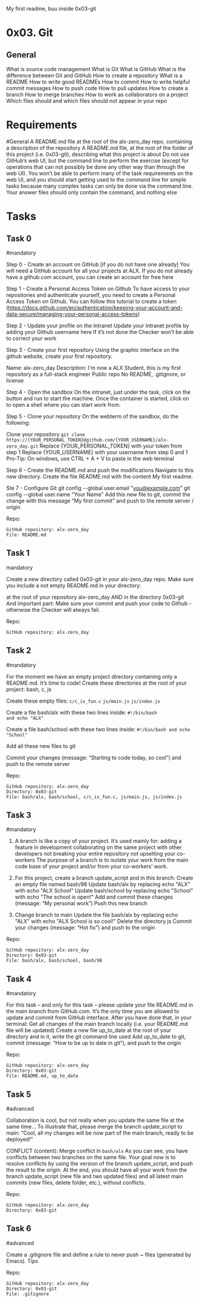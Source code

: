 My first readme, buu inside 0x03-git

# 0x03. Git

## General
What is source code management
What is Git
What is GitHub
What is the difference between Git and GitHub
How to create a repository
What is a README
How to write good READMEs
How to commit
How to write helpful commit messages
How to push code
How to pull updates
How to create a branch
How to merge branches
How to work as collaborators on a project
Which files should and which files should not appear in your repo

# Requirements
#General
A README.md file at the root of the alx-zero_day repo, containing a description of the repository
A README.md file, at the root of the folder of this project (i.e. 0x03-git), describing what this project is about
Do not use GitHub’s web UI, but the command line to perform the exercise (except for operations that can not possibly be done any other way than through the web UI). You won’t be able to perform many of the task requirements on the web UI, and you should start getting used to the command line for simple tasks because many complex tasks can only be done via the command line.
Your answer files should only contain the command, and nothing else

# Tasks
## Task 0
#mandatory

Step 0 - Create an account on GitHub [if you do not have one already]
You will need a GitHub account for all your projects at ALX. If you do not already have a github.com account, you can create an account for free here

Step 1 - Create a Personal Access Token on Github
To have access to your repositories and authenticate yourself, you need to create a Personal Access Token on Github.
You can follow this tutorial to create a token (https://docs.github.com/en/authentication/keeping-your-account-and-data-secure/managing-your-personal-access-tokens)

Step 2 - Update your profile on the Intranet
Update your Intranet profile by adding your Github username here
If it’s not done the Checker won’t be able to correct your work

Step 3 - Create your first repository
Using the graphic interface on the github website, create your first repository.

Name: alx-zero_day
Description: I'm now a ALX Student, this is my first repository as a full-stack engineer
Public repo
No README, .gitignore, or license

Step 4 - Open the sandbox
On the intranet, just under the task, click on the button  and run to start the machine.
Once the container is started, click on  to open a shell where you can start work from.

Step 5 - Clone your repository
On the webterm of the sandbox, do the following:

Clone your repository
<code>git clone https://{YOUR_PERSONAL_TOKEN}@github.com/{YOUR_USERNAME}/alx-zero_day.git</code>
Replace {YOUR_PERSONAL_TOKEN} with your token from step 1
Replace {YOUR_USERNAME} with your username from step 0 and 1
Pro-Tip: On windows, use CTRL + A + V to paste in the web terminal

Step 6 - Create the README.md and push the modifications
Navigate to this new directory.
Create the file README.md with the content My first readme.

Ste 7 - Configure Git
git config --global user.email "you@example.com"
git config --global user.name "Your Name"
Add this new file to git, commit the change with this message “My first commit” and push to the remote server / origin

Repo:

    GitHub repository: alx-zero_day
    File: README.md
    

## Task 1
mandatory

Create a new directory called 0x03-git in your alx-zero_day repo.
Make sure you include a not empty README.md in your directory:

at the root of your repository alx-zero_day
AND in the directory 0x03-git
And important part: Make sure your commit and push your code to Github - otherwise the Checker will always fail.

Repo:

    GitHub repository: alx-zero_day
    

## Task 2
#mandatory

For the moment we have an empty project directory containing only a README.md. It’s time to code!
Create these directories at the root of your project: bash, c, js

Create these empty files:
<code>c/c_is_fun.c</code>
<code>js/main.js</code>
<code>js/index.js</code>

Create a file bash/alx with these two lines inside: <code>#!/bin/bash and echo "ALX"</code>

Create a file bash/school with these two lines inside: <code>#!/bin/bash and echo "School"</code>

Add all these new files to git

Commit your changes (message: “Starting to code today, so cool”) and push to the remote server

Repo:

    GitHub repository: alx-zero_day
    Directory: 0x03-git
    File: bash/alx, bash/school, c/c_is_fun.c, js/main.js, js/index.js
    

## Task 3
#mandatory

1. A branch is like a copy of your project. It’s used mainly for:
adding a feature in development
collaborating on the same project with other developers
not breaking your entire repository
not upsetting your co-workers
The purpose of a branch is to isolate your work from the main code base of your project and/or from your co-workers’ work.

2. For this project, create a branch update_script and in this branch:
Create an empty file named bash/98
Update bash/alx by replacing echo "ALX" with echo "ALX School"
Update bash/school by replacing echo "School" with echo "The school is open!"
Add and commit these changes (message: “My personal work”)
Push this new branch

3. Change branch to main
Update the file bash/alx by replacing echo "ALX" with echo "ALX School is so cool!"
Delete the directory js
Commit your changes (message: “Hot fix”) and push to the origin

Repo:

    GitHub repository: alx-zero_day
    Directory: 0x03-git
    File: bash/alx, bash/school, bash/98
    

## Task 4
#mandatory

For this task – and only for this task – please update your file README.md in the main branch from GitHub.com. It’s the only time you are allowed to update and commit from GitHub interface.
After you have done that, in your terminal:
Get all changes of the main branch locally (i.e. your README.md file will be updated)
Create a new file up_to_date at the root of your directory and in it, write the git command line used
Add up_to_date to git, commit (message: “How to be up to date in git”), and push to the origin

Repo:

    GitHub repository: alx-zero_day
    Directory: 0x03-git
    File: README.md, up_to_date
    

## Task 5
#advanced

Collaboration is cool, but not really when you update the same file at the same time…
To illustrate that, please merge the branch update_script to main: “Cool, all my changes will be now part of the main branch, ready to be deployed!”

CONFLICT (content): Merge conflict in <code>bash/alx</code>
As you can see, you have conflicts between two branches on the same file.
Your goal now is to resolve conflicts by using the version of the branch update_script, and push the result to the origin.
At the end, you should have all your work from the branch update_script (new file and two updated files) and all latest main commits (new files, delete folder, etc.), without conflicts.

Repo:

    GitHub repository: alx-zero_day
    Directory: 0x03-git
    

## Task 6
#advanced

Create a .gitignore file and define a rule to never push ~ files (generated by Emacs). Tips

Repo:

    GitHub repository: alx-zero_day
    Directory: 0x03-git
    File: .gitignore


